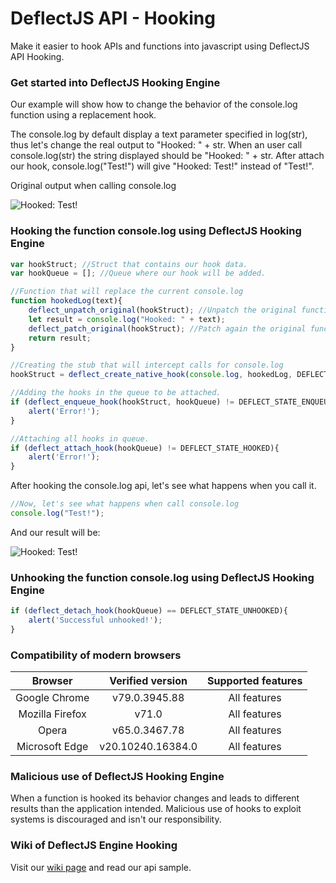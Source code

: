 # DeflectJS API - Hooking
Make it easier to hook APIs and functions into javascript using DeflectJS API Hooking.

### Get started into DeflectJS Hooking Engine

Our example will show how to change the behavior of the console.log function using a replacement hook.

The console.log by default display a text parameter specified in log(str), thus let's change the real output to "Hooked: " + str. When an user call console.log(str) the string displayed should be "Hooked: " + str. After attach our hook, console.log("Test!") will give "Hooked: Test!" instead of "Test!".

Original output when calling console.log

<p align="left">
    <img src="https://i.imgur.com/Su9MVXi.png" alt="Hooked: Test!" style="display:block;">
</p>

### Hooking the function console.log using DeflectJS Hooking Engine

```javascript
var hookStruct; //Struct that contains our hook data.
var hookQueue = []; //Queue where our hook will be added.

//Function that will replace the current console.log
function hookedLog(text){
    deflect_unpatch_original(hookStruct); //Unpatch the original function.
    let result = console.log("Hooked: " + text);
    deflect_patch_original(hookStruct); //Patch again the original function.
    return result;
}

//Creating the stub that will intercept calls for console.log
hookStruct = deflect_create_native_hook(console.log, hookedLog, DEFLECT_NATIVE_OVERWRITTEN_HOOK, console);

//Adding the hooks in the queue to be attached.
if (deflect_enqueue_hook(hookStruct, hookQueue) != DEFLECT_STATE_ENQUEUED){
    alert('Error!');
}

//Attaching all hooks in queue.
if (deflect_attach_hook(hookQueue) != DEFLECT_STATE_HOOKED){
    alert('Error!');
}
```

After hooking the console.log api, let's see what happens when you call it.

```javascript
//Now, let's see what happens when call console.log
console.log("Test!");
```

And our result will be:

<p align="left">
    <img src="https://i.imgur.com/LUtyZEM.png" alt="Hooked: Test!" style="display:block;">
</p>

### Unhooking the function console.log using DeflectJS Hooking Engine
```javascript
if (deflect_detach_hook(hookQueue) == DEFLECT_STATE_UNHOOKED){
    alert('Successful unhooked!');
}
```

### Compatibility of modern browsers

|     Browser     |  Verified version | Supported features |
|:---------------:|:-----------------:|:------------------:|
|  Google Chrome  |   v79.0.3945.88   |    All features    |
| Mozilla Firefox |       v71.0       |    All features    |
|      Opera      |   v65.0.3467.78   |    All features    |
|  Microsoft Edge | v20.10240.16384.0 |    All features    |

### Malicious use of DeflectJS Hooking Engine
When a function is hooked its behavior changes and leads to different results than the application intended. Malicious use of hooks to exploit systems is discouraged and isn't our responsibility. 

### Wiki of DeflectJS Engine Hooking
Visit our [wiki page](https://github.com/MurylloEx/DeflectJS-API-Hooking/wiki) and read our api sample. 
